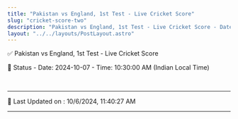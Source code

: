 ```yaml
---
title: "Pakistan vs England, 1st Test - Live Cricket Score"
slug: "cricket-score-two"
description: "Pakistan vs England, 1st Test - Live Cricket Score - Date: 2024-10-07 - Time: 10:30:00 AM (Indian Local Time)."
layout: "../../layouts/PostLayout.astro"
--- 
```


✅ Pakistan vs England, 1st Test - Live Cricket Score

📑 Status - Date: 2024-10-07 - Time: 10:30:00 AM (Indian Local Time)

<br />

***

📝 Last Updated on : 10/6/2024, 11:40:27 AM

***

